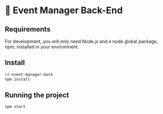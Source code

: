 # :paperclip: Event Manager Back-End

## Requirements
For development, you will only need Node.js and a node global package, npm, installed in your environment.


## Install
``` bash
cd event-manager-back
npm install
```

## Running the project
``` bash
npm start
```
